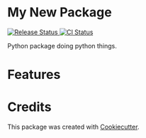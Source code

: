 # My New Package

<a href="https://pypi.python.org/pypi/my_new_package">
    <img src="https://img.shields.io/pypi/v/my_new_package.svg"
        alt = "Release Status">
</a>

<a href="https://github.com/user/my_new_package/actions">
    <img src="https://github.com/user/my_new_package/actions/workflows/tests.yml/badge.svg?branch=release" alt="CI Status">
</a>

Python package doing python things.


# Features

# Credits

This package was created with [Cookiecutter](https://github.com/audreyr/cookiecutter).
